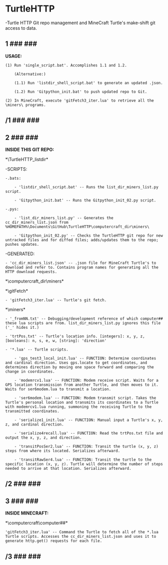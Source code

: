 # TurtleHTTP

-Turtle HTTP Git repo management and MineCraft Turtle's make-shift git access to data.

## 1 ### ### ###

**USAGE:**

    (1) Run 'single_script.bat'. Accomplishes 1.1 and 1.2.

        (Alternative:)

        (1.1) Run 'listdir_shell_script.bat' to generate an updated .json.

        (1.2) Run 'Gitpython_init.bat' to push updated repo to Git.

    (2) In MineCraft, execute 'gitFetch3_iter.lua' to retrieve all the \miners\ programs.

## /1 ### ### ###

## 2 ### ### ###

**INSIDE THIS GIT REPO:**

*\TurtleHTTP\_listdir\*

-SCRIPTS:

    -.bats:

        - 'listdir_shell_script.bat' -- Runs the list_dir_miners_list.py script.

        - 'Gitpython_init.bat' -- Runs the Gitpython_init_02.py script.

    -.pys:

        - 'list_dir_miners_list.py' -- Generates the cc_dir_miners_list.json from %HOMEPATH%\Documents\GitHub\TurtleHTTP\computercraft_dir\miners\

        - 'Gitpython_init_02.py' -- Checks the TurtleHTTP git repo for new untracked files and for diffed files; adds/updates them to the repo; pushes updates.

-GENERATED:

    - 'cc_dir_miners_list.json' -- .json file for MineCraft Turtle's to download and refer to. Contains program names for generating all the HTTP download requests.

*\computercraft_dir\miners\*

*\gitFetch\*

    - 'gitFetch3_iter.lua' -- Turtle's git fetch.
    
*\miners\*

    - '_fromNN.txt' -- Debugging/development reference of which computer## these lua scripts are from. list_dir_miners_list.py ignores this file ('_' hides it.)

    - 'trtPos.txt' -- Turtle's location info. [integers]: x, y, z, [booleans]: n, s, e, w, [string]: 'direction'

    - '*.lua' -- Turtle scripts.

        - 'gps_test3_local_init.lua' -- FUNCTION: Determine coordinates and cardinal direction. Uses gps.locate to get coordinates, and determines direction by moving one space forward and comparing the change in coordinates.

        - 'modemrcv1.lua' -- FUNCTION: Modem receive script. Waits for a GPS location transmission from another Turtle, and then moves to it. Waits for ser6modem.lua to transmit a location.

        - 'ser6modem.lua' -- FUNCTION: Modem transmit script. Takes the Turtle's personal location and transmits its coordinates to a Turtle with modemrcv1.lua running, summoning the receiving Turtle to the transmitted coordinates.

        - 'serialize1_init.lua' -- FUNCTION: Manual input a Turtle's x, y, z, and cardinal direction.

        - 'serialize4recall.lua' -- FUNCTION: Read the trtPos.txt file and output the x, y, z, and direction.

        - 'transitPosSer2.lua' -- FUNCTION: Transit the turtle (x, y, z) steps from where its located. Serializes afterward.

        - 'transitRawSer4.lua' -- FUNCTION: Transit the turtle to the specific location (x, y, z). Turtle will determine the number of steps needed to arrive at that location. Serializes afterward.

## /2 ### ### ###



## 3 ### ### ###

**INSIDE MINECRAFT:**

*\computercraft\computer\##\*

    'gitFetch3_iter.lua' -- Command the Turtle to fetch all of the *.lua Turtle scripts. Accesses the cc_dir_miners_list.json and uses it to generate http.get() requests for each file.

## /3 ### ### ###